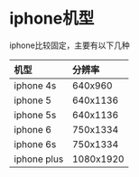 # iphone机型

iphone比较固定，主要有以下几种

| 机型 | 分辨率 |
| :--- | :--- |
| iphone 4s | 640x960 |
| iphone 5 | 640x1136 |
| iphone 5s | 640x1136 |
| iphone 6 | 750x1334 |
| iphone 6s | 750x1334 |
| iphone plus | 1080x1920 |

